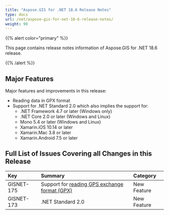 ```yaml
---
title: "Aspose.GIS for .NET 18.6 Release Notes"
type: docs
url: /net/aspose-gis-for-net-18-6-release-notes/
weight: 90
---
```


{{% alert color="primary" %}} 

This page contains release notes information of Aspose.GIS for .NET 18.6 release.

{{% /alert %}} 
## **Major Features**
Major features and improvements in this release:

- Reading data in GPX format
- Support for .NET Standard 2.0 which also implies the support for:
  - .NET Framework 4.7 or later (Windows only)
  - .NET Core 2.0 or later (Windows and Linux)
  - Mono 5.4 or later (Windows and Linux)
  - Xamarin.iOS 10.14 or later
  - Xamarin.Mac 3.8 or later
  - Xamarin.Android 7.5 or later
## **Full List of Issues Covering all Changes in this Release**

|**Key**|**Summary**|**Category**|
| :- | :- | :- |
|GISNET-175|Support for [reading GPS exchange format (GPX)](/gis/net/working-with-layers/#workingwithlayers-workingwithgpsexchangefile-gpx-files)|New Feature|
|GISNET-173|.NET Standard 2.0|New Feature|


